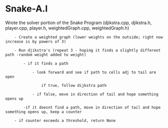# Snake-A.I

Wrote the solver portion of the Snake Program (djikstra.cpp, djikstra.h, player.cpp, player.h, weightedGraph.cpp, weightedGraph.h)

		- Create a weighted graph (lower weights on the outside; right now increase is by powers of 3)
		
		- Run djikstra's (repeat 3 - hoping it finds a slightly different path -random weight added to weight)
		
			- if it finds a path
			
				- look forward and see if path to cells adj to tail are open
				
					if true, follow dijkstra path
					
				- if false, move in direction of tail and hope something opens up

			-if it doesnt find a path, move in direction of tail and hope something opens up, keep a counter

		- if counter exceeds a threshold, return None
